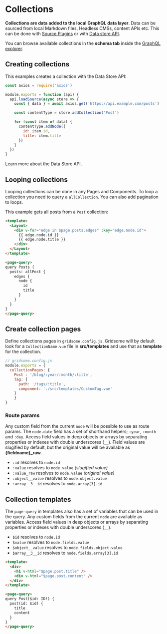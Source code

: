 # Collections
**Collections are data added to the local GraphQL data layer**. Data can be sourced from local Markdown files, Headless CMSs, content APIs etc. This can be done with [Source Plugins]() or with [Data store API]().

You can browse available collections in the **schema tab** inside the [GraphQL explorer](/docs/data-layer#the-graphql-explorer).


## Creating collections

This examples creates a collection with the Data Store API:

```js
const axios = require('axios')

module.exports = function (api) {
  api.loadSource(async store => {
    const { data } = await axios.get('https://api.example.com/posts')

    const contentType = store.addCollection('Post')

    for (const item of data) {
      contentType.addNode({
        id: item.id,
        title: item.title
      })
    }
  })
}
```
Learn more about the Data Store API.

## Looping collections

Looping collections can be done in any Pages and Components.
To loop a collection you need to query a `allCollection`. You can also add pagination to loops.

This example gets all posts from a `Post` collection:

```html
<template>
  <Layout>
    <div v-for="edge in $page.posts.edges" :key="edge.node.id">
      {{ edge.node.id }}
      {{ edge.node.title }}
    </div>    
  </Layout>
</template>

<page-query>
query Posts {
  posts: allPost {
    edges {
      node { 
        id
        title
      }
    }
  }
}
</page-query>
```

## Create collection pages

Define collections pages in `gridsome.config.js`. Gridsome will by default look for a `CollectionName.vue` file in **src/templates** and use that as **template** for the collection.

```js
// gridsome.config.js
module.exports = {
  collectionPages: {
  	Post : '/blog/:year/:month/:title',
    Tag: {
      path: '/tags/:title',
      component: './src/templates/CustomTag.vue'
    }
	}
}
```

### Route params

Any custom field from the current `node` will be possible to use as route params. The `node.date` field has a set of shorthand helpers; `:year`, `:month` and `:day`. Access field values in deep objects or arrays by separating properties or indexes with double underscores (`__`). Field values are slugified by default, but the original value will be available as **{fieldname}_raw**.

- `:id` resolves to `node.id`
- `:value` resolves to `node.value` *(slugified value)*
- `:value_raw` resolves to `node.value` *(original value)*
- `:object__value` resolves to `node.object.value`
- `:array__3__id` resolves to `node.array[3].id`


## Collection templates

The `page-query` in templates also has a set of variables that can be used in the query. Any custom fields from the current `node` are available as variables. Access field values in deep objects or arrays by separating properties or indexes with double underscores (`__`).

- `$id` resolves to `node.id`
- `$value` resolves to `node.fields.value`
- `$object__value` resolves to `node.fields.object.value`
- `$array__3__id` resolves to `node.fields.array[3].id`

```html
<template>
  <div>
  	<h1 v-html="$page.post.title" />
  	<div v-html="$page.post.content" />
  </div>
</template>

<page-query>
query Post($id: ID!) {
  post(id: $id) {
    title
    content
  }
}
</page-query>
```